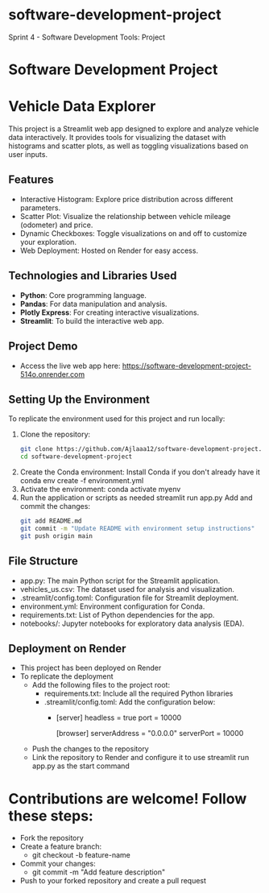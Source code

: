 # software-development-project
Sprint 4 - Software Development Tools: Project

# Software Development Project

# Vehicle Data Explorer

This project is a Streamlit web app designed to explore and analyze vehicle data interactively. It provides tools for visualizing the dataset with histograms and scatter plots, as well as toggling visualizations based on user inputs.

## Features
- Interactive Histogram: Explore price distribution across different parameters.
- Scatter Plot: Visualize the relationship between vehicle mileage (odometer) and price.
- Dynamic Checkboxes: Toggle visualizations on and off to customize your exploration.
- Web Deployment: Hosted on Render for easy access.

## Technologies and Libraries Used
- **Python**: Core programming language.
- **Pandas**: For data manipulation and analysis.
- **Plotly Express**: For creating interactive visualizations.
- **Streamlit**: To build the interactive web app.

## Project Demo
- Access the live web app here: https://software-development-project-514o.onrender.com


## Setting Up the Environment

To replicate the environment used for this project and run locally:

1. Clone the repository:
   ```bash
   git clone https://github.com/Ajlaaa12/software-development-project.git
   cd software-development-project
2. Create the Conda environment:
   Install Conda if you don't already have it
   conda env create -f environment.yml
3. Activate the environment:
   conda activate myenv
4. Run the application or scripts as needed
   streamlit run app.py
   Add and commit the changes:
   ```bash
   git add README.md
   git commit -m "Update README with environment setup instructions"
   git push origin main

## File Structure
- app.py: The main Python script for the Streamlit application.
- vehicles_us.csv: The dataset used for analysis and visualization.
- .streamlit/config.toml: Configuration file for Streamlit deployment.
- environment.yml: Environment configuration for Conda.
- requirements.txt: List of Python dependencies for the app.
- notebooks/: Jupyter notebooks for exploratory data analysis (EDA).

## Deployment on Render
- This project has been deployed on Render
- To replicate the deployment
   - Add the following files to the project root:
      - requirements.txt: Include all the required Python libraries
      - .streamlit/config.toml: Add the configuration below:
         - [server]
           headless = true
           port = 10000

           [browser]
           serverAddress = "0.0.0.0"
           serverPort = 10000
   - Push the changes to the repository
   - Link the repository to Render and configure it to use streamlit run app.py as the start command

# Contributions are welcome! Follow these steps:
- Fork the repository
- Create a feature branch:
   - git checkout -b feature-name
- Commit your changes:
   - git commit -m "Add feature description"
- Push to your forked repository and create a pull request